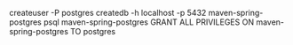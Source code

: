 createuser -P postgres
createdb -h localhost -p 5432 maven-spring-postgres
psql maven-spring-postgres
GRANT ALL PRIVILEGES ON maven-spring-postgres TO postgres
